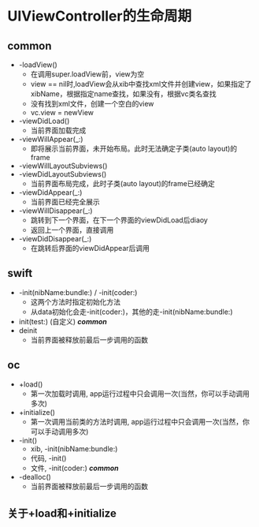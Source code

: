 #  UIViewController的生命周期


## common
* -loadView()
   * 在调用super.loadView前，view为空
   * view == nil时,loadView会从xib中查找xml文件并创建view，如果指定了xibName，根据指定name查找，如果没有，根据vc类名查找
   * 没有找到xml文件，创建一个空白的view
   * vc.view = newView
* -viewDidLoad()
   * 当前界面加载完成
* -viewWillAppear(_:)
   * 即将展示当前界面，未开始布局。此时无法确定子类(auto layout)的frame
* -viewWillLayoutSubviews()
* -viewDidLayoutSubviews()
   * 当前界面布局完成，此时子类(auto layout)的frame已经确定
* -viewDidAppear(_:)
   * 当前界面已经完全展示
* -viewWillDisappear(_:) 
   * 跳转到下一个界面，在下一个界面的viewDidLoad后diaoy
   * 返回上一个界面，直接调用
* -viewDidDisappear(_:)
   * 在跳转后界面的viewDidAppear后调用
## swift
* -init(nibName:bundle:) / -init(coder:)
   * 这两个方法时指定初始化方法
   * 从data初始化会走-init(coder:)，其他的走-init(nibName:bundle:)
* init(test:)  (自定义)
***common***
* deinit
   * 当前界面被释放前最后一步调用的函数

## oc
* +load()
   * 第一次加载时调用, app运行过程中只会调用一次(当然，你可以手动调用多次)
* +initialize()
   * 第一次调用当前类的方法时调用, app运行过程中只会调用一次(当然，你可以手动调用多次)
* -init()
   * xib, -init(nibName:bundle:)
   * 代码, -init()
   * 文件, -init(coder:)
***common***
* -dealloc()
   * 当前界面被释放前最后一步调用的函数

## 关于+load和+initialize

